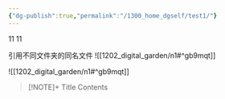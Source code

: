 ```yaml
---
{"dg-publish":true,"permalink":"/1300_home_dgself/test1/"}
---
```



11
11


引用不同文件夹的同名文件
![[1202_digital_garden/n1#^gb9mqt]]


![[1202_digital_garden/n1#^gb9mqt]]



> [!NOTE]+ Title
> Contents
